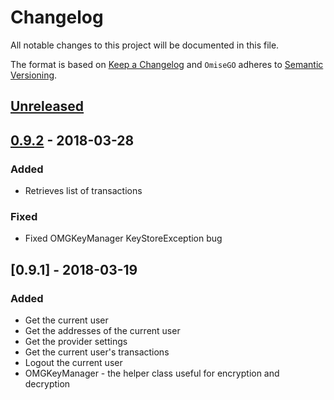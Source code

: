 # Changelog
All notable changes to this project will be documented in this file.

The format is based on [Keep a Changelog](https://keepachangelog.com/en/1.0.0/)
and `OmiseGO` adheres to [Semantic Versioning](https://semver.org/spec/v2.0.0.html).

## [Unreleased]

## [0.9.2] - 2018-03-28
### Added
- Retrieves list of transactions 

### Fixed
- Fixed OMGKeyManager KeyStoreException bug  

## [0.9.1] - 2018-03-19
### Added
- Get the current user
- Get the addresses of the current user
- Get the provider settings
- Get the current user's transactions
- Logout the current user
- OMGKeyManager - the helper class useful for encryption and decryption

[Unreleased]: https://github.com/omisego/android-sdk/compare/v0.9.2...HEAD
[0.9.2]: https://github.com/omisego/android-sdk/compare/v0.9.1...v0.9.2
